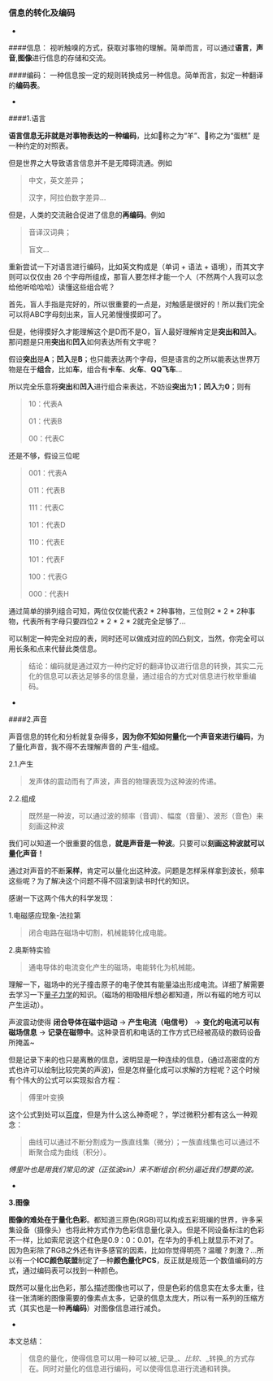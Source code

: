 ### 信息的转化及编码

-

####信息：
视听触嗅的方式，获取对事物的理解。简单而言，可以通过**语言**，**声音**,**图像**进行信息的存储和交流。

####编码：
一种信息按一定的规则转换成另一种信息。简单而言，拟定一种翻译的**编码表**。

-

####1.语言

**语言信息无非就是对事物表达的一种编码**，比如🐑称之为“羊”、🎂称之为“蛋糕” 是一种约定的对照表。

但是世界之大导致语言信息并不是无障碍流通。例如

>中文，英文差异；
>
>汉字，阿拉伯数字差异...

但是，人类的交流融合促进了信息的**再编码**。例如

>音译汉词典；
>
>盲文...

重新尝试一下对语言进行编码，比如英文构成是（单词 + 语法 + 语境），而其文字则可以仅仅由 26 个字母所组成，那盲人要怎样才能一个人（不然两个人我可以念给他听哈哈哈）读懂这些组合呢？

首先，盲人手指是完好的，所以很重要的一点是，对触感是很好的！所以我们完全可以将ABC字母刻出来，盲人兄弟慢慢摸即可了。

但是，他得摸好久才能理解这个是D而不是O，盲人最好理解肯定是**突出和凹入**。那问题是只用**突出**和**凹入**如何表达所有文字呢？

假设**突出**是**A**；**凹入**是**B**；也只能表达两个字母，但是语言的之所以能表达世界万物是在于**组合**，比如**车**，组合有**卡车**、**火车**、**QQ飞车**...

所以完全乐意将**突出**和**凹入**进行组合来表达，不妨设**突出**为**1**；**凹入**为**0**；则有
>10：代表A
>
>01：代表B
>
>00：代表C

还是不够，假设三位呢
>001：代表A
>
>011：代表B
>
>111：代表C
>
>101：代表D
>
>110：代表E
>
>101：代表F
>
>100：代表G
>
>000：代表H

通过简单的排列组合可知，两位仅仅能代表2 * 2种事物，三位则2 * 2 * 2种事物，代表所有字母只要四位2 * 2 * 2 * 2就完全足够了...

可以制定一种完全对应的表，同时还可以做成对应的凹凸刻文，当然，你完全可以用长条和点来代替此类信息。

>结论：编码就是通过双方一种约定好的翻译协议进行信息的转换，其实二元化的信息可以表达足够多的信息量，通过组合的方式对信息进行枚举重编码。


-

####2.声音

声音信息的转化和分析就复杂得多，**因为你不知如何量化一个声音来进行编码**，为了量化声音，我不得不去理解声音的 产生-组成。

2.1.产生

>发声体的震动而有了声波，声音的物理表现为这种波的传递。

2.2.组成

>既然是一种波，可以通过波的频率（音调）、幅度（音量）、波形（音色）来刻画这种波

我们可以知道一个很重要的信息，**就是声音是一种波**。只要可以**刻画这种波就可以量化声音！**

通过对声音的不断**采样**，肯定可以量化出这种波。问题是怎样采样拿到波长，频率这些呢？为了解决这个问题不得不回滚到读书时代的知识。

感谢一下这两个伟大的科学发现：

1.电磁感应现象-法拉第
>闭合电路在磁场中切割，机械能转化成电能。

2.奥斯特实验
>通电导体的电流变化产生的磁场，电能转化为机械能。

理解一下，磁场中的光子撞击原子的电子使其有能量溢出形成电流。详细了解需要去学习一下[量子力学](http://baike.baidu.com/item/%E9%87%8F%E5%AD%90%E5%8A%9B%E5%AD%A6/131692)的知识。（磁场的相吸相斥想必都知道，所以有磁的地方可以产生运动）。

声波震动使得 **闭合导体在磁中运动** -> **产生电流（电信号）** -> **变化的电流可以有磁场信息** -> **记录在磁带中**。这种录音机和电话的工作方式已经被高级的数码设备所掩盖~

但是记录下来的也只是离散的信息，波明显是一种连续的信息，(通过高密度的方式也许可以绘制比较完美的声波)，但是怎样量化成可以求解的方程呢？这个时候有个伟大的公式可以实现拟合方程：
>傅里叶变换

这个公式到处可以[百度](http://baike.baidu.com/view/391665.htm)，但是为什么这么神奇呢？，学过微积分都有这么一种观念：
>曲线可以通过不断分割成为一族直线集（微分）；一族直线集也可以通过不断聚合成为曲线（积分）。

_傅里叶也是用我们常见的波（正弦波sin）来不断组合(积分)逼近我们想要的波。_

-

**3.图像**

**图像的难处在于量化色彩**。都知道三原色(RGB)可以构成五彩斑斓的世界，许多采集设备（摄像头）也将此种方式作为色彩信息量化录入。但是不同设备标注的色彩不一样，比如索尼说这个红色是0.9：0：0.01，在华为的手机上就显示不对了。因为色彩除了RGB之外还有许多感官的因素，比如你觉得明亮？温暖？刺激？...所以有一个**ICC颜色联盟**制定了一种**颜色量化PCS**，反正就是规范一个数值编码的方式，通过编码表可以找到一种颜色。

既然可以量化出色彩，那么描述图像也可以了，但是色彩的信息实在太多太重，往往一张清晰的图像需要的像素点太多，记录的信息太庞大，所以有一系列的压缩方式（其实也是一种**再编码**）对图像信息进行减负。

-

本文总结：

>信息的量化，使得信息可以用一种可以被_记录_、_比较_、_转换_的方式存在。同时对量化的信息进行编码，可以使得信息进行流通和转换。


